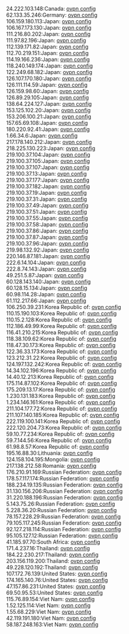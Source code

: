 24.222.103.148:Canada: [ovpn config](vpn/24_222_103_148.ovpn)  
62.133.35.246:Germany: [ovpn config](vpn/62_133_35_246.ovpn)  
106.159.180.113:Japan: [ovpn config](vpn/106_159_180_113.ovpn)  
106.167.173.130:Japan: [ovpn config](vpn/106_167_173_130.ovpn)  
111.216.80.202:Japan: [ovpn config](vpn/111_216_80_202.ovpn)  
111.97.82.196:Japan: [ovpn config](vpn/111_97_82_196.ovpn)  
112.139.171.82:Japan: [ovpn config](vpn/112_139_171_82.ovpn)  
112.70.219.151:Japan: [ovpn config](vpn/112_70_219_151.ovpn)  
114.19.166.236:Japan: [ovpn config](vpn/114_19_166_236.ovpn)  
118.240.149.174:Japan: [ovpn config](vpn/118_240_149_174.ovpn)  
122.249.68.182:Japan: [ovpn config](vpn/122_249_68_182.ovpn)  
126.107.170.180:Japan: [ovpn config](vpn/126_107_170_180.ovpn)  
126.111.114.59:Japan: [ovpn config](vpn/126_111_114_59.ovpn)  
126.159.98.60:Japan: [ovpn config](vpn/126_159_98_60.ovpn)  
126.89.29.105:Japan: [ovpn config](vpn/126_89_29_105.ovpn)  
138.64.224.127:Japan: [ovpn config](vpn/138_64_224_127.ovpn)  
153.125.102.20:Japan: [ovpn config](vpn/153_125_102_20.ovpn)  
153.206.100.21:Japan: [ovpn config](vpn/153_206_100_21.ovpn)  
157.65.69.108:Japan: [ovpn config](vpn/157_65_69_108.ovpn)  
180.220.92.41:Japan: [ovpn config](vpn/180_220_92_41.ovpn)  
1.66.34.6:Japan: [ovpn config](vpn/1_66_34_6.ovpn)  
217.178.140.212:Japan: [ovpn config](vpn/217_178_140_212.ovpn)  
218.225.130.223:Japan: [ovpn config](vpn/218_225_130_223.ovpn)  
219.100.37.104:Japan: [ovpn config](vpn/219_100_37_104.ovpn)  
219.100.37.105:Japan: [ovpn config](vpn/219_100_37_105.ovpn)  
219.100.37.107:Japan: [ovpn config](vpn/219_100_37_107.ovpn)  
219.100.37.13:Japan: [ovpn config](vpn/219_100_37_13.ovpn)  
219.100.37.177:Japan: [ovpn config](vpn/219_100_37_177.ovpn)  
219.100.37.182:Japan: [ovpn config](vpn/219_100_37_182.ovpn)  
219.100.37.19:Japan: [ovpn config](vpn/219_100_37_19.ovpn)  
219.100.37.31:Japan: [ovpn config](vpn/219_100_37_31.ovpn)  
219.100.37.49:Japan: [ovpn config](vpn/219_100_37_49.ovpn)  
219.100.37.51:Japan: [ovpn config](vpn/219_100_37_51.ovpn)  
219.100.37.55:Japan: [ovpn config](vpn/219_100_37_55.ovpn)  
219.100.37.58:Japan: [ovpn config](vpn/219_100_37_58.ovpn)  
219.100.37.86:Japan: [ovpn config](vpn/219_100_37_86.ovpn)  
219.100.37.87:Japan: [ovpn config](vpn/219_100_37_87.ovpn)  
219.100.37.96:Japan: [ovpn config](vpn/219_100_37_96.ovpn)  
219.98.132.92:Japan: [ovpn config](vpn/219_98_132_92.ovpn)  
220.146.87.181:Japan: [ovpn config](vpn/220_146_87_181.ovpn)  
222.6.14.104:Japan: [ovpn config](vpn/222_6_14_104.ovpn)  
222.8.74.143:Japan: [ovpn config](vpn/222_8_74_143.ovpn)  
49.251.5.87:Japan: [ovpn config](vpn/49_251_5_87.ovpn)  
60.128.143.140:Japan: [ovpn config](vpn/60_128_143_140.ovpn)  
60.128.15.134:Japan: [ovpn config](vpn/60_128_15_134.ovpn)  
60.98.114.28:Japan: [ovpn config](vpn/60_98_114_28.ovpn)  
61.112.217.66:Japan: [ovpn config](vpn/61_112_217_66.ovpn)  
106.250.39.231:Korea Republic of: [ovpn config](vpn/106_250_39_231.ovpn)  
110.15.190.103:Korea Republic of: [ovpn config](vpn/110_15_190_103.ovpn)  
110.15.2.128:Korea Republic of: [ovpn config](vpn/110_15_2_128.ovpn)  
112.186.49.99:Korea Republic of: [ovpn config](vpn/112_186_49_99.ovpn)  
116.41.210.215:Korea Republic of: [ovpn config](vpn/116_41_210_215.ovpn)  
118.38.109.62:Korea Republic of: [ovpn config](vpn/118_38_109_62.ovpn)  
118.47.30.173:Korea Republic of: [ovpn config](vpn/118_47_30_173.ovpn)  
122.36.33.173:Korea Republic of: [ovpn config](vpn/122_36_33_173.ovpn)  
123.212.31.22:Korea Republic of: [ovpn config](vpn/123_212_31_22.ovpn)  
124.197.132.242:Korea Republic of: [ovpn config](vpn/124_197_132_242.ovpn)  
14.34.102.196:Korea Republic of: [ovpn config](vpn/14_34_102_196.ovpn)  
14.40.12.213:Korea Republic of: [ovpn config](vpn/14_40_12_213.ovpn)  
175.114.87.102:Korea Republic of: [ovpn config](vpn/175_114_87_102.ovpn)  
175.209.13.17:Korea Republic of: [ovpn config](vpn/175_209_13_17.ovpn)  
1.230.131.183:Korea Republic of: [ovpn config](vpn/1_230_131_183.ovpn)  
1.234.146.161:Korea Republic of: [ovpn config](vpn/1_234_146_161.ovpn)  
211.104.177.72:Korea Republic of: [ovpn config](vpn/211_104_177_72.ovpn)  
211.107.140.185:Korea Republic of: [ovpn config](vpn/211_107_140_185.ovpn)  
222.119.100.141:Korea Republic of: [ovpn config](vpn/222_119_100_141.ovpn)  
222.120.204.73:Korea Republic of: [ovpn config](vpn/222_120_204_73.ovpn)  
59.10.77.234:Korea Republic of: [ovpn config](vpn/59_10_77_234.ovpn)  
59.7.144.56:Korea Republic of: [ovpn config](vpn/59_7_144_56.ovpn)  
61.98.8.57:Korea Republic of: [ovpn config](vpn/61_98_8_57.ovpn)  
195.16.88.30:Lithuania: [ovpn config](vpn/195_16_88_30.ovpn)  
124.158.104.195:Mongolia: [ovpn config](vpn/124_158_104_195.ovpn)  
217.138.212.58:Romania: [ovpn config](vpn/217_138_212_58.ovpn)  
176.210.91.169:Russian Federation: [ovpn config](vpn/176_210_91_169.ovpn)  
178.57.117.174:Russian Federation: [ovpn config](vpn/178_57_117_174.ovpn)  
188.234.19.135:Russian Federation: [ovpn config](vpn/188_234_19_135.ovpn)  
31.130.156.206:Russian Federation: [ovpn config](vpn/31_130_156_206.ovpn)  
31.220.188.196:Russian Federation: [ovpn config](vpn/31_220_188_196.ovpn)  
5.143.75.26:Russian Federation: [ovpn config](vpn/5_143_75_26.ovpn)  
5.228.36.20:Russian Federation: [ovpn config](vpn/5_228_36_20.ovpn)  
78.157.228.29:Russian Federation: [ovpn config](vpn/78_157_228_29.ovpn)  
79.105.117.245:Russian Federation: [ovpn config](vpn/79_105_117_245.ovpn)  
92.127.218.114:Russian Federation: [ovpn config](vpn/92_127_218_114.ovpn)  
95.105.127.12:Russian Federation: [ovpn config](vpn/95_105_127_12.ovpn)  
41.185.97.70:South Africa: [ovpn config](vpn/41_185_97_70.ovpn)  
171.4.237.16:Thailand: [ovpn config](vpn/171_4_237_16.ovpn)  
184.22.230.217:Thailand: [ovpn config](vpn/184_22_230_217.ovpn)  
203.156.119.200:Thailand: [ovpn config](vpn/203_156_119_200.ovpn)  
49.228.120.192:Thailand: [ovpn config](vpn/49_228_120_192.ovpn)  
107.172.76.139:United States: [ovpn config](vpn/107_172_76_139.ovpn)  
174.165.140.76:United States: [ovpn config](vpn/174_165_140_76.ovpn)  
47.157.86.231:United States: [ovpn config](vpn/47_157_86_231.ovpn)  
69.50.95.53:United States: [ovpn config](vpn/69_50_95_53.ovpn)  
115.76.89.154:Viet Nam: [ovpn config](vpn/115_76_89_154.ovpn)  
1.52.125.114:Viet Nam: [ovpn config](vpn/1_52_125_114.ovpn)  
1.55.68.229:Viet Nam: [ovpn config](vpn/1_55_68_229.ovpn)  
42.119.191.180:Viet Nam: [ovpn config](vpn/42_119_191_180.ovpn)  
58.187.248.163:Viet Nam: [ovpn config](vpn/58_187_248_163.ovpn)  
